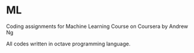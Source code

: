 # ML

Coding assignments for Machine Learning Course on Coursera by Andrew Ng

All codes written in octave programming language.
